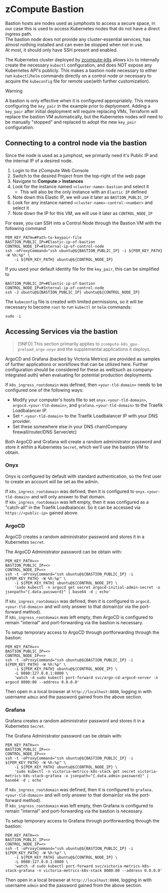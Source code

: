 # zCompute Bastion

Bastion hosts are nodes used as jumphosts to access a secure space, in our case this is used to access Kubernetes nodes that do not have a direct ingress path.   
The bastion node does not provide any cluster-essential services, has almost nothing installed and can even be stopped when not in use.   
At most, it should only have SSH present and enabled.

The Kubernetes cluster deployed by [zcompute-k8s](https://registry.terraform.io/modules/zadarastorage/k8s/zcompute/latest) allows `k3s` to internally create the necessary `kubectl` configuration, and does NOT expose any Kubernetes API's publicly. This makes a bastion node necessary to either run `kubectl`/`helm` commands directly on a control node or necessary to acquire the `kubeconfig` file for remote use(with further customization).

> [!WARNING]
> A bastion is only effective when it is configured appropriately. This means configuring the `key_pair` in the example prior to deplyoment.
> Adding a `key_pair` after initial deployment will require replacing VMs, Terraform will replace the bastion VM automatically, but the Kubernetes nodes will need to be manually "stopped" and replaced to adopt the new `key_pair` configuration.

## Connecting to a control node via the bastion

Since the node is used as a jumphost, we primarily need it's Public IP and the internal IP of a desired node.

1. Login to the zCompute Web Console
2. Switch to the desired Project from the top-right of the web page
3. Navigate to **Compute > Instances**
4. Look for the instance named `<cluster-name>-bastion` and select it
   * This will also be the only instance with an `Elastic IP` defined
5. Note down this Elastic IP, we will use it later as `BASTION_PUBLIC_IP`
6. Look for any instance named `<cluster-name>-control-<number>` and select it
7. Note down the IP for this VM, we will use it later as `CONTROL_NODE_IP`

For ease, you can SSH into a Control Node through the Bastion VM with the following command
```
PEM_KEY_PATH=#Path-to-keypair-file
BASTION_PUBLIC_IP=#Elastic-ip-of-bastion
CONTROL_NODE_IP=#Internal-ip-of-control-node
ssh -oProxyCommand="ssh ubuntu@${BASTION_PUBLIC_IP} -i ${PEM_KEY_PATH} -W %h:%p" \
    -i ${PEM_KEY_PATH} ubuntu@${CONTROL_NODE_IP}
```

If you used your default identity file for the `key_pair`, this can be simplified to
```
BASTION_PUBLIC_IP=#Elastic-ip-of-bastion
CONTROL_NODE_IP=#Internal-ip-of-control-node
ssh -J ubuntu@${BASTION_PUBLIC_IP} ubuntu@${CONTROL_NODE_IP}
```

The `kubeconfig` file is created with limited permissions, so it will be necessary to become `root` to run `kubectl` or `helm` commands:
```
sudo -i
```

## Accessing Services via the bastion

> [!INFO]
> This section primarily applies to `zcompute-k8s_gpu-preload_argo-onyx` and the supplemental applications it deploys.

ArgoCD and Grafana (backed by Victoria Metrics) are provided as samples of further applications or workflows that can be utilized here.
Further configuration should be considered for these as well(such as company-integrated auth) when evaluating for potential production deployments.

If `k8s_ingress_rootdomain` was defined, then `<your-tld-domain>` needs to be configured one of the following ways:
* Modify your computer's hosts file to set `onyx.<your-tld-domain>`, `argocd.<your-tld-domain>`, and `grafana.<your-tld-domain>` to the Traefik Loadbalancer IP.
* Set `*.<your-tld-domain>` to the Traefik Loadbalancer IP with your DNS provider.
* Set these somewhere else in your DNS chain(Company firewall/router/DNS Server/etc)

Both ArgoCD and Grafana will create a random administrator password and store it within a Kubernetes `Secret`, which we'll use the bastion VM to obtain.   

### Onyx

Onyx is configured by default with standard authentication, so the first user to create an account will be set as the admin.

If `k8s_ingress_rootdomain` was defined, then it is configured to `onyx.<your-tld-domain>` and will only answer to that domain.   
If `k8s_ingress_rootdomain` was left empty, then it was configured as a "catch-all" in the Traefik Loadbalancer. So it can be accessed via `https://<public-ip>` gained above.   

### ArgoCD

ArgoCD creates a random administrator password and stores it in a Kubernetes `Secret`.

The ArgoCD Administrator password can be obtain with:
```
PEM_KEY_PATH=<>
BASTION_PUBLIC_IP=<>
CONTROL_NODE_IP=<>
ssh -t -oProxyCommand="ssh ubuntu@${BASTION_PUBLIC_IP} -i ${PEM_KEY_PATH} -W %h:%p" \
    -i ${PEM_KEY_PATH} ubuntu@${CONTROL_NODE_IP} \
    'sudo kubectl -n argocd get secret argocd-initial-admin-secret -o jsonpath="{.data.password}" | base64 -d ; echo'
```

If `k8s_ingress_rootdomain` was defined, then it is configured to `argocd.<your-tld-domain>` and will only answer to that domain(or via the port-forward method).   
If `k8s_ingress_rootdomain` was left empty, then ArgoCD is configured to remain "internal" and port-forwarding via the bastion is necessary.

To setup temporary access to ArgoCD through portforwarding through the bastion:
```
PEM_KEY_PATH=<>
BASTION_PUBLIC_IP=<>
CONTROL_NODE_IP=<>
ssh -t -oProxyCommand="ssh ubuntu@${BASTION_PUBLIC_IP} -i ${PEM_KEY_PATH} -W %h:%p" \
    -i ${PEM_KEY_PATH} ubuntu@${CONTROL_NODE_IP} \
    -L 8080:127.0.0.1:8080 \
    'watch -d sudo kubectl port-forward svc/argo-cd-argocd-server -n argocd 8080:80 --address 0.0.0.0'
```
Then open in a local browser at `http://localhost:8080`, logging in with username `admin` and the password gained from the above section.

### Grafana

Grafana creates a random administrator password and stores it in a Kubernetes `Secret`.

The Grafana Administrator password can be obtain with:
```
PEM_KEY_PATH=<>
BASTION_PUBLIC_IP=<>
CONTROL_NODE_IP=<>
ssh -t -oProxyCommand="ssh ubuntu@${BASTION_PUBLIC_IP} -i ${PEM_KEY_PATH} -W %h:%p" \
    -i ${PEM_KEY_PATH} ubuntu@${CONTROL_NODE_IP} \
    'sudo kubectl -n victoria-metrics-k8s-stack get secret victoria-metrics-k8s-stack-grafana -o jsonpath="{.data.admin-password}" | base64 -d ; echo'
```

If `k8s_ingress_rootdomain` was defined, then it is configured to `grafana.<your-tld-domain>` and will only answer to that domain(or via the port-forward method).   
If `k8s_ingress_rootdomain` was left empty, then Grafana is configured to remain "internal" and port-forwarding via the bastion is necessary.

To setup temporary access to Grafana through portforwarding through the bastion:
```
PEM_KEY_PATH=<>
BASTION_PUBLIC_IP=<>
CONTROL_NODE_IP=<>
ssh -t -oProxyCommand="ssh ubuntu@${BASTION_PUBLIC_IP} -i ${PEM_KEY_PATH} -W %h:%p" \
    -i ${PEM_KEY_PATH} ubuntu@${CONTROL_NODE_IP} \
    -L 8080:127.0.0.1:8080 \
    'watch -d sudo kubectl port-forward svc/victoria-metrics-k8s-stack-grafana -n victoria-metrics-k8s-stack 8080:80 --address 0.0.0.0'
```
Then open in a local browser at `http://localhost:8080`, logging in with username `admin` and the password gained from the above section.


